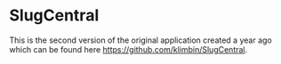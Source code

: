 # SlugCentral
This is the second version of the original application created a year ago which can be found here https://github.com/klimbin/SlugCentral. 

